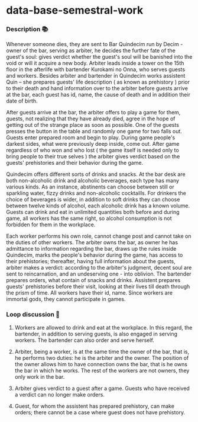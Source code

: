 # data-base-semestral-work
### Description 📚

Whenever someone dies, they are sent to Bar Quindecim run by Decim - owner of the bar, serving as arbiter, he decides the further fate of the guest's soul: gives verdict whether the guest's soul will be banished into the void or will it acquire a new body. Arbiter leads inside a tower on the 15th floor in the afterlife with bartender Kurokami no Onna, who serves guests and workers. Besides arbiter and bartender in Quindecim works assistent Quin – she prepares guests' life description ( as known as prehistory ) prior to their death and hand information over to the arbiter before guests arrive at the bar, each guest has id, name, the cause of death and in addition their date of birth.

After guests arrive at the bar, the arbiter offers to play a game for them, guests, not realizing that they have already died, agree in the hope of getting out of the strange place as soon as possible. One of the guests presses the button in the table and randomly one game for two falls out. Guests enter prepared room and begin to play. During game people's darkest sides, what were previously deep inside, come out. After game regardless of who won and who lost ( the game itself is needed only to bring people to their true selves ) the arbiter gives verdict based on the guests' prehistories and their behavior during the game.

Quindecim offers different sorts of drinks and snacks. At the bar desk are both non-alcoholic drink and alcoholic beverages, each type has many various kinds. As an instance, abstinents can choose between still or sparkling water, fizzy drinks and non-alcoholic cocktaills. For drinkers the choice of beverages is wider, in addition to soft drinks they can choose between twelve kinds of alcohol, each alcoholic drink has a known volume. Guests can drink and eat in unlimited quantities both before and during game, all workers has the same right, so alcohol consumption is not forbidden for them in the workplace.

Each worker performs his own role, cannot change post and cannot take on the duties of other workers. The arbiter owns the bar, as owner he has admittance to information regarding the bar, draws up the rules inside Quindecim, marks the people's behavior during the game, has access to their prehistories; thereafter, having full information about the guests, arbiter makes a verdict: according to the arbiter's judgment, decent soul are sent to reincarnation, and an undeserving one - into oblivion. The bartender prepares orders, what contain of snacks and drinks. Assistent prepares guests' prehistories before their visit, looking at their lives till death through the prism of time. All workers have their id, name. Since workers are immortal gods, they cannot participate in games.

### Loop discussion 🔁


1. Workers are allowed to drink and eat at the workplace. In this regard, the bartender, in addition to serving guests, is also engaged in serving workers. The bartender can also order and serve herself.

2. Arbiter, being a worker, is at the same time the owner of the bar, that is, he performs two duties: he is the arbiter and the owner. The position of the owner allows him to have connection owns the bar, that is he owns the bar in which he works. The rest of the workers are not owners, they only work in the bar.

3. Arbiter gives verdict to a guest after a game. Guests who have received a verdict can no longer make orders.

4. Guest, for whom the assistent has prepared prehistory, can make orders; there cannot be a case where guest does not have prehistory.
